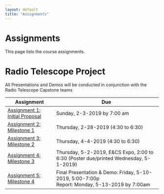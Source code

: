 ```yaml
---
layout: default
title: "Assignments"
---
```


# Assignments

This page lists the course assignments.

# Radio Telescope Project
All Presentations and Demos will be conducted in conjunction with the Radio Telescope Capstone teams

Assignment | Due
---------- | ---
[Assignment 1: Initial Proposal](assign01.html) | Sunday, 2-3-2019 by 7:00 am
[Assignment 2: Milestone 1](assign02.html) | Thursday, 2-28-2019 (4:30 to 6:30)
[Assignment 3: Milestone 2](assign03.html) | Thursday, 4-4-2019 (4:30 to 6:30)
[Assignment 4: Milestone 3](assign04.html) | Thursday, 5-2-2019, E&CS Expo, 2:00 to 6:30 (Poster due/printed Wednesday, 5-1-2019)
[Assignment 5: Milestone 4](assign05.html) | Final Presentation & Demo: Friday, 5-10-2019, 5:00-7:00p<br>Report: Monday, 5-13-2019 by 7:00am

<!-- vim:set wrap: -->
<!-- vim:set linebreak: -->
<!-- vim:set nolist: -->
